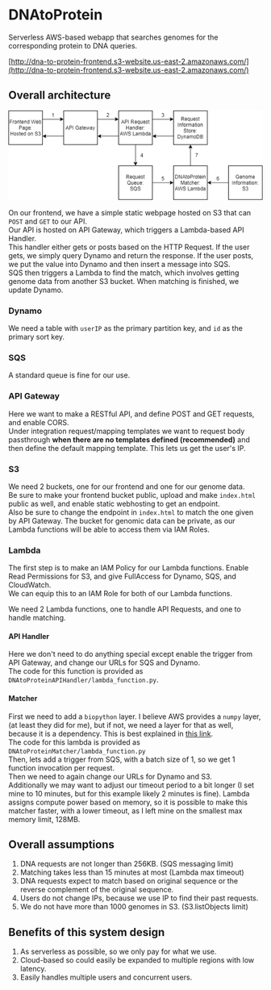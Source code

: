 # DNAtoProtein
Serverless AWS-based webapp that searches genomes for the corresponding protein to DNA queries.

[http://dna-to-protein-frontend.s3-website.us-east-2.amazonaws.com/](http://dna-to-protein-frontend.s3-website.us-east-2.amazonaws.com/)

## Overall architecture
![flowchart](flow_diagram.png)

On our frontend, we have a simple static webpage hosted on S3 that can `POST` and `GET` to our API.  
Our API is hosted on API Gateway, which triggers a Lambda-based API Handler.  
This handler either gets or posts based on the HTTP Request. If the user gets, we simply query Dynamo and return the response. If the user posts, we put the value into Dynamo and then insert a message into SQS.  
SQS then triggers a Lambda to find the match, which involves getting genome data from another S3 bucket. When matching is finished, we update Dynamo.  


### Dynamo
We need a table with `userIP` as the primary partition key, and `id` as the primary sort key.

### SQS
A standard queue is fine for our use.

### API Gateway
Here we want to make a RESTful API, and define POST and GET requests, and enable CORS.  
Under integration request/mapping templates we want to request body passthrough **when there are no templates defined (recommended)** and then define the default mapping template. This lets us get the user's IP.

### S3
We need 2 buckets, one for our frontend and one for our genome data.  
Be sure to make your frontend bucket public, upload and make `index.html` public as well, and enable static webhosting to get an endpoint.  
Also be sure to change the endpoint in `index.html` to match the one given by API Gateway.
The bucket for genomic data can be private, as our Lambda functions will be able to access them via IAM Roles.

### Lambda
The first step is to make an IAM Policy for our Lambda functions. Enable Read Permissions for S3, and give FullAccess for Dynamo, SQS, and CloudWatch.  
We can equip this to an IAM Role for both of our Lambda functions. 

We need 2 Lambda functions, one to handle API Requests, and one to handle matching.

#### API Handler
Here we don't need to do anything special except enable the trigger from API Gateway, and change our URLs for SQS and Dynamo.  
The code for this function is provided as `DNAtoProteinAPIHandler/lambda_function.py`.

#### Matcher
First we need to add a `biopython` layer. I believe AWS provides a `numpy` layer, (at least they did for me), but if not, we need a layer for that as well, because it is a dependency. This is best explained in [this link](https://medium.com/swlh/how-to-add-python-pandas-layer-to-aws-lambda-bab5ea7ced4f).  
The code for this lambda is provided as `DNAtoProteinMatcher/lambda_function.py`  
Then, lets add a trigger from SQS, with a batch size of 1, so we get 1 function invocation per request.  
Then we need to again change our URLs for Dynamo and S3.  
Additionally we may want to adjust our timeout period to a bit longer (I set mine to 10 minutes, but for this example likely 2 minutes is fine). Lambda assigns compute power based on memory, so it is possible to make this matcher faster, with a lower timeout, as I left mine on the smallest max memory limit, 128MB. 

## Overall assumptions
1. DNA requests are not longer than 256KB. (SQS messaging limit) 
2. Matching takes less than 15 minutes at most (Lambda max timeout) 
3. DNA requests expect to match based on original sequence or the reverse complement of the original sequence.
4. Users do not change IPs, because we use IP to find their past requests.
5. We do not have more than 1000 genomes in S3. (S3.listObjects limit)

## Benefits of this system design
1. As serverless as possible, so we only pay for what we use.
2. Cloud-based so could easily be expanded to multiple regions with low latency.
3. Easily handles multiple users and concurrent users.
